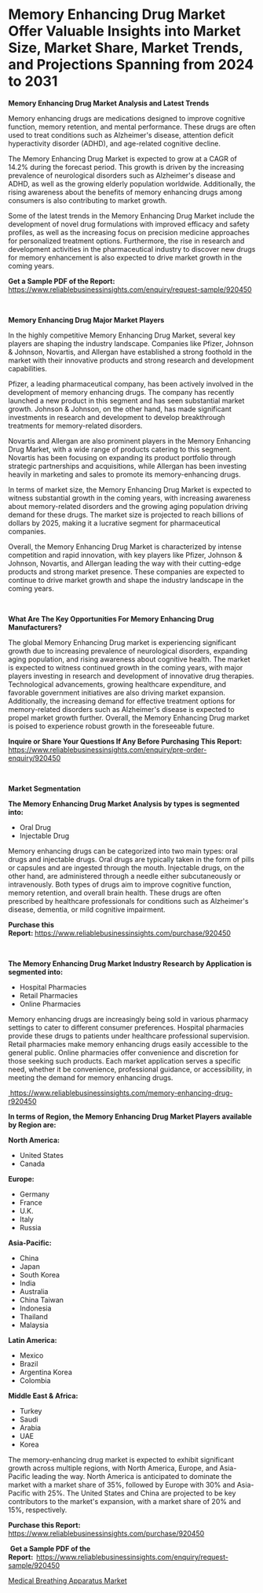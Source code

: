 <p><h1>Memory Enhancing Drug Market Offer Valuable Insights into Market Size, Market Share, Market Trends, and Projections Spanning from 2024 to 2031</h1></p><p><strong>Memory Enhancing Drug Market Analysis and Latest Trends</strong></p>
<p><p>Memory enhancing drugs are medications designed to improve cognitive function, memory retention, and mental performance. These drugs are often used to treat conditions such as Alzheimer's disease, attention deficit hyperactivity disorder (ADHD), and age-related cognitive decline.</p><p>The Memory Enhancing Drug Market is expected to grow at a CAGR of 14.2% during the forecast period. This growth is driven by the increasing prevalence of neurological disorders such as Alzheimer's disease and ADHD, as well as the growing elderly population worldwide. Additionally, the rising awareness about the benefits of memory enhancing drugs among consumers is also contributing to market growth.</p><p>Some of the latest trends in the Memory Enhancing Drug Market include the development of novel drug formulations with improved efficacy and safety profiles, as well as the increasing focus on precision medicine approaches for personalized treatment options. Furthermore, the rise in research and development activities in the pharmaceutical industry to discover new drugs for memory enhancement is also expected to drive market growth in the coming years.</p></p>
<p><strong>Get a Sample PDF of the Report:&nbsp;</strong> <a href="https://www.reliablebusinessinsights.com/enquiry/request-sample/920450">https://www.reliablebusinessinsights.com/enquiry/request-sample/920450</a></p>
<p>&nbsp;</p>
<p><strong>Memory Enhancing Drug Major Market Players</strong></p>
<p><p>In the highly competitive Memory Enhancing Drug Market, several key players are shaping the industry landscape. Companies like Pfizer, Johnson & Johnson, Novartis, and Allergan have established a strong foothold in the market with their innovative products and strong research and development capabilities. </p><p>Pfizer, a leading pharmaceutical company, has been actively involved in the development of memory enhancing drugs. The company has recently launched a new product in this segment and has seen substantial market growth. Johnson & Johnson, on the other hand, has made significant investments in research and development to develop breakthrough treatments for memory-related disorders. </p><p>Novartis and Allergan are also prominent players in the Memory Enhancing Drug Market, with a wide range of products catering to this segment. Novartis has been focusing on expanding its product portfolio through strategic partnerships and acquisitions, while Allergan has been investing heavily in marketing and sales to promote its memory-enhancing drugs.</p><p>In terms of market size, the Memory Enhancing Drug Market is expected to witness substantial growth in the coming years, with increasing awareness about memory-related disorders and the growing aging population driving demand for these drugs. The market size is projected to reach billions of dollars by 2025, making it a lucrative segment for pharmaceutical companies.</p><p>Overall, the Memory Enhancing Drug Market is characterized by intense competition and rapid innovation, with key players like Pfizer, Johnson & Johnson, Novartis, and Allergan leading the way with their cutting-edge products and strong market presence. These companies are expected to continue to drive market growth and shape the industry landscape in the coming years.</p></p>
<p>&nbsp;</p>
<p><strong>What Are The Key Opportunities For Memory Enhancing Drug Manufacturers?</strong></p>
<p><p>The global Memory Enhancing Drug market is experiencing significant growth due to increasing prevalence of neurological disorders, expanding aging population, and rising awareness about cognitive health. The market is expected to witness continued growth in the coming years, with major players investing in research and development of innovative drug therapies. Technological advancements, growing healthcare expenditure, and favorable government initiatives are also driving market expansion. Additionally, the increasing demand for effective treatment options for memory-related disorders such as Alzheimer's disease is expected to propel market growth further. Overall, the Memory Enhancing Drug market is poised to experience robust growth in the foreseeable future.</p></p>
<p><strong>Inquire or Share Your Questions If Any Before Purchasing This Report:</strong> <a href="https://www.reliablebusinessinsights.com/enquiry/pre-order-enquiry/920450">https://www.reliablebusinessinsights.com/enquiry/pre-order-enquiry/920450</a></p>
<p>&nbsp;</p>
<p><strong>Market Segmentation</strong></p>
<p><strong>The Memory Enhancing Drug Market Analysis by types is segmented into:</strong></p>
<p><ul><li>Oral Drug</li><li>Injectable Drug</li></ul></p>
<p><p>Memory enhancing drugs can be categorized into two main types: oral drugs and injectable drugs. Oral drugs are typically taken in the form of pills or capsules and are ingested through the mouth. Injectable drugs, on the other hand, are administered through a needle either subcutaneously or intravenously. Both types of drugs aim to improve cognitive function, memory retention, and overall brain health. These drugs are often prescribed by healthcare professionals for conditions such as Alzheimer's disease, dementia, or mild cognitive impairment.</p></p>
<p><strong>Purchase this Report:&nbsp;</strong><a href="https://www.reliablebusinessinsights.com/purchase/920450">https://www.reliablebusinessinsights.com/purchase/920450</a></p>
<p>&nbsp;</p>
<p><strong>The Memory Enhancing Drug Market Industry Research by Application is segmented into:</strong></p>
<p><ul><li>Hospital Pharmacies</li><li>Retail Pharmacies</li><li>Online Pharmacies</li></ul></p>
<p><p>Memory enhancing drugs are increasingly being sold in various pharmacy settings to cater to different consumer preferences. Hospital pharmacies provide these drugs to patients under healthcare professional supervision. Retail pharmacies make memory enhancing drugs easily accessible to the general public. Online pharmacies offer convenience and discretion for those seeking such products. Each market application serves a specific need, whether it be convenience, professional guidance, or accessibility, in meeting the demand for memory enhancing drugs.</p></p>
<p><a href="https://www.reliablebusinessinsights.com/memory-enhancing-drug-r920450">&nbsp;https://www.reliablebusinessinsights.com/memory-enhancing-drug-r920450</a></p>
<p><strong>In terms of Region, the Memory Enhancing Drug Market Players available by Region are:</strong></p>
<p>
    <p> <strong> North America: </strong>
        <ul>
            <li>United States</li>
            <li>Canada</li>
        </ul>
        </p> 
    <p> <strong> Europe: </strong>
        <ul>
            <li>Germany</li>
            <li>France</li>
            <li>U.K.</li>
            <li>Italy</li>
            <li>Russia</li>
        </ul>
        </p> 
    <p> <strong> Asia-Pacific: </strong>
        <ul>
            <li>China</li>
            <li>Japan</li>
            <li>South Korea</li>
            <li>India</li>
            <li>Australia</li>
            <li>China Taiwan</li>
            <li>Indonesia</li>
            <li>Thailand</li>
            <li>Malaysia</li>
        </ul>
        </p> 
    <p> <strong> Latin America: </strong>
        <ul>
            <li>Mexico</li>
            <li>Brazil</li>
            <li>Argentina Korea</li>
            <li>Colombia</li>
        </ul>
        </p> 
    <p> <strong> Middle East & Africa: </strong>
        <ul>
            <li>Turkey</li>
            <li>Saudi</li>
            <li>Arabia</li>
            <li>UAE</li>
            <li>Korea</li>
        </ul>
    </p>
    </p>
<p><p>The memory-enhancing drug market is expected to exhibit significant growth across multiple regions, with North America, Europe, and Asia-Pacific leading the way. North America is anticipated to dominate the market with a market share of 35%, followed by Europe with 30% and Asia-Pacific with 25%. The United States and China are projected to be key contributors to the market's expansion, with a market share of 20% and 15%, respectively.</p></p>
<p><strong>Purchase this Report: </strong><a href="https://www.reliablebusinessinsights.com/purchase/920450">https://www.reliablebusinessinsights.com/purchase/920450</a></p>
<p>&nbsp;<strong>Get a Sample PDF of the Report:&nbsp;&nbsp;</strong><a href="https://www.reliablebusinessinsights.com/enquiry/request-sample/920450">https://www.reliablebusinessinsights.com/enquiry/request-sample/920450</a></p>
<p><strong></strong></p>
<p><p><a href="https://github.com/phuonganhit041011/Market-Research-Report-List-1/blob/main/medical-breathing-apparatus-market.md">Medical Breathing Apparatus Market</a></p></p>
